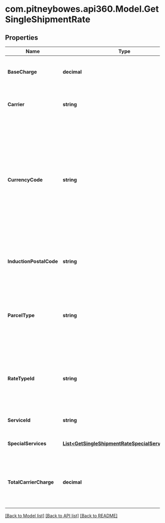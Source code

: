 # com.pitneybowes.api360.Model.GetSingleShipmentRate

## Properties

Name | Type | Description | Notes
------------ | ------------- | ------------- | -------------
**BaseCharge** | **decimal** | The base service charge is payable to the carrier, excluding special service charges. | [optional] 
**Carrier** | **string** | Carrier is a service used to transport the parcels or couriers from one place to another. | [optional] 
**CurrencyCode** | **string** | A three-character (all uppercase letter) symbol of a currency according to the international ISO standard. As a rule, the first two letters denote the name of the country, and the third letter, the name of the currency thereof.For example, for US - the currency is Dollars and code is USD. Similarly for Canada, the currencycode is CAD, and for India, it is INR.  | [optional] 
**InductionPostalCode** | **string** | The postal code where a shipment or shipments are tendered to a carrier. This can be different from the Sender’s address. | [optional] 
**ParcelType** | **string** | Parcel Type is required for creating a shipment while rating a parcel, which varies as per Carrier selection. ParcelType have categories like Package, Envelopes, Paks, Boxes, Tube, etc.  | [optional] 
**RateTypeId** | **string** | Its value can be CONTRACT_RATES, COMMERCIAL or COMMERCIAL_BASE for USPS and COMMERCIAL for other carriers depending on the Pitney Bowes contract/subscription | [optional] 
**ServiceId** | **string** | The unique identifier given to the carrier specific service. | [optional] 
**SpecialServices** | [**List&lt;GetSingleShipmentRateSpecialServicesInner&gt;**](GetSingleShipmentRateSpecialServicesInner.md) | This provides a carrier-service based special or extra sevice. | [optional] 
**TotalCarrierCharge** | **decimal** | The total amount payable to the carrier, including special service fees, surcharges, and any international taxes and duties, except as noted below: | [optional] 

[[Back to Model list]](../README.md#documentation-for-models) [[Back to API list]](../README.md#documentation-for-api-endpoints) [[Back to README]](../README.md)

